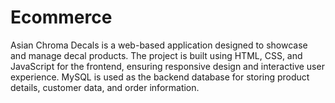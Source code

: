 # Ecommerce
Asian Chroma Decals is a web-based application designed to showcase and manage decal products.  The project is built using HTML, CSS, and JavaScript for the frontend, ensuring responsive design and  interactive user experience. MySQL is used as the backend database for storing product details,  customer data, and order information. 
